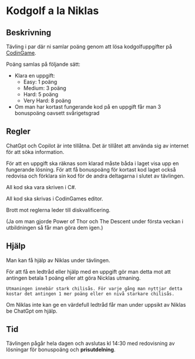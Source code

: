 # Kodgolf a la Niklas

## Beskrivning

Tävling i par där ni samlar poäng genom att lösa kodgolfuppgifter på [CodinGame](https://www.codingame.com/codegolf).

Poäng samlas på följande sätt:

* Klara en uppgift:
  * Easy: 1 poäng
  * Medium: 3 poäng
  * Hard: 5 poäng
  * Very Hard: 8 poäng
* Om man har kortast fungerande kod på en uppgift får man 3 bonuspoäng oavsett svårigetsgrad

## Regler

ChatGpt och Copilot är inte tillåtna. Det är tillåtet att använda sig av internet för att söka information.

För att en uppgift ska räknas som klarad måste båda i laget visa upp en fungerande lösning. För att få bonuspoäng för kortast kod laget också redovisa och förklara sin kod för de andra deltagarna i slutet av tävlingen.

All kod ska vara skriven i C#.

All kod ska skrivas i CodinGames editor.

Brott mot reglerna leder till diskvalificering.

(Ja om man gjorde Power of Thor och The Descent under första veckan i utbildningen så får man göra dem igen.)

## Hjälp

Man kan få hjälp av Niklas under tävlingen.

För att få en ledtråd eller hjälp med en uppgift gör man detta mot att antingen betala 1 poäng eller att göra Nicklas utmaning.

    Utmaningen innebär stark chilisås. För varje gång man nyttjar detta kostar det antingen 1 mer poäng eller en nivå starkare chilisås.

Om Niklas inte kan ge en värdefull ledtråd får man under uppsikt av Niklas be ChatGpt om hjälp.

## Tid

Tävlingen pågår hela dagen och avslutas kl 14:30 med redovisning av lösningar för bonuspoäng och **prisutdelning**.
